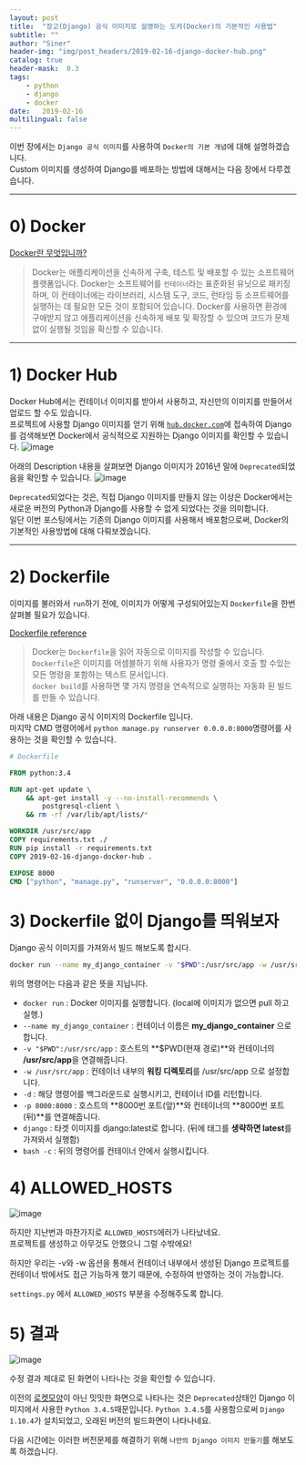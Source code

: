 ```yaml
---
layout: post
title:  "장고(Django) 공식 이미지로 설명하는 도커(Docker)의 기본적인 사용법"
subtitle: ""
author: "Siner"
header-img: "img/post_headers/2019-02-16-django-docker-hub.png"
catalog: true
header-mask:  0.3
tags:
    - python
    - django
    - docker
date:   2019-02-16
multilingual: false
---
```


이번 장에서는 `Django 공식 이미지`를 사용하여 `Docker의 기본 개념`에 대해 설명하겠습니다.<br>
Custom 이미지를 생성하여 Django를 배포하는 방법에 대해서는 다음 장에서 다루겠습니다.

---

# 0) Docker

[Docker란 무엇입니까?](https://aws.amazon.com/ko/docker/)
>Docker는 애플리케이션을 신속하게 구축, 테스트 및 배포할 수 있는 소프트웨어 플랫폼입니다. Docker는 소프트웨어를 `컨테이너`라는 표준화된 유닛으로 패키징하며, 이 컨테이너에는 라이브러리, 시스템 도구, 코드, 런타임 등 소프트웨어를 실행하는 데 필요한 모든 것이 포함되어 있습니다. Docker를 사용하면 환경에 구애받지 않고 애플리케이션을 신속하게 배포 및 확장할 수 있으며 코드가 문제없이 실행될 것임을 확신할 수 있습니다.

---

# 1) Docker Hub
Docker Hub에서는 컨테이너 이미지를 받아서 사용하고, 자신만의 이미지를 만들어서 업로드 할 수도 있습니다.<br>
프로젝트에 사용할 Django 이미지를 얻기 위해 [`hub.docker.com`](https://hub.docker.com/_/django)에 접속하여 Django를 검색해보면 Docker에서 공식적으로 지원하는 Django 이미지를 확인할 수 있습니다.
![image](https://user-images.githubusercontent.com/34048253/52415147-94b42c00-2b29-11e9-90ca-bd8a777ff351.png)

아래의 Description 내용을 살펴보면 Django 이미지가 2016년 말에 `Deprecated`되었음을 확인할 수 있습니다.
![image](https://user-images.githubusercontent.com/34048253/52911229-5c101180-32e4-11e9-898c-0f34d4470633.png)

`Deprecated`되었다는 것은, 직접 Django 이미지를 만들지 않는 이상은 Docker에서는 새로운 버전의 Python과 Django를 사용할 수 없게 되었다는 것을 의미합니다.<br>
일단 이번 포스팅에서는 기존의 Django 이미지를 사용해서 배포함으로써, Docker의 기본적인 사용방법에 대해 다뤄보겠습니다.

---

# 2) Dockerfile

이미지를 불러와서 `run`하기 전에, 이미지가 어떻게 구성되어있는지 `Dockerfile`을 한번 살펴볼 필요가 있습니다.

[Dockerfile reference](https://docs.docker.com/engine/reference/builder/)
>Docker는 `Dockerfile`을 읽어 자동으로 이미지를 작성할 수 있습니다. `Dockerfile`은 이미지를 어셈블하기 위해 사용자가 명령 줄에서 호출 할 수있는 모든 명령을 포함하는 텍스트 문서입니다.<br>
`docker build`를 사용하면 몇 가지 명령을 연속적으로 실행하는 자동화 된 빌드를 만들 수 있습니다.

아래 내용은 Django 공식 이미지의 Dockerfile 입니다.<br>
마지막 CMD 명령어에서 `python manage.py runserver 0.0.0.0:8000`명령어를 사용하는 것을 확인할 수 있습니다.

```dockerfile
# Dockerfile

FROM python:3.4

RUN apt-get update \
    && apt-get install -y --no-install-recommends \
        postgresql-client \
    && rm -rf /var/lib/apt/lists/*

WORKDIR /usr/src/app
COPY requirements.txt ./
RUN pip install -r requirements.txt
COPY 2019-02-16-django-docker-hub .

EXPOSE 8000
CMD ["python", "manage.py", "runserver", "0.0.0.0:8000"]
```

# 3) Dockerfile 없이 Django를 띄워보자

Django 공식 이미지를 가져와서 빌드 해보도록 합시다.

<script id="asciicast-XlAQaw2BxeUo6JeYqKQsfoFMc" src="https://asciinema.org/a/XlAQaw2BxeUo6JeYqKQsfoFMc.js" async></script>

```bash
docker run --name my_django_container -v "$PWD":/usr/src/app -w /usr/src/app -d -p 8000:8000 django bash -c "pip install django && django-admin startproject mydjangoproject && cd mydjangoproject && python manage.py runserver 0.0.0.0:8000"
```

위의 명령어는 다음과 같은 뜻을 지닙니다.

- `docker run` : Docker 이미지를 실행합니다. (local에 이미지가 없으면 pull 하고 실행.)
- `--name my_django_container` : 컨테이너 이름은 **my_django_container** 으로 합니다.
- `-v "$PWD":/usr/src/app` : 호스트의 **$PWD(현재 경로)**와 컨테이너의 **/usr/src/app**을 연결해줍니다.
- `-w /usr/src/app` : 컨테이너 내부의 **워킹 디렉토리**를 /usr/src/app 으로 설정합니다.
- `-d` : 해당 명령어를 백그라운드로 실행시키고, 컨테이너 ID를 리턴합니다.
- `-p 8000:8000` : 호스트의 **8000번 포트(앞)**와 컨테이너의 **8000번 포트(뒤)**를 연결해줍니다.
- `django` : 타겟 이미지를 django:latest로 합니다. (뒤에 태그를 **생략하면 latest**를 가져와서 실행함)
- `bash -c` : 뒤의 명령어를 컨테이너 안에서 실행시킵니다.

# 4) ALLOWED_HOSTS

![image](https://user-images.githubusercontent.com/34048253/52415825-70f1e580-2b2b-11e9-85a5-a9876bf33dd8.png)

하지만 지난번과 마찬가지로 `ALLOWED_HOSTS`에러가 나타났네요.<br>
프로젝트를 생성하고 아무것도 안했으니 그럴 수밖에요!

하지만 우리는 -v와 -w 옵션을 통해서 컨테이너 내부에서 생성된 Django 프로젝트를 컨테이너 밖에서도 접근 가능하게 했기 때문에, 수정하여 반영하는 것이 가능합니다.

`settings.py` 에서 `ALLOWED_HOSTS` 부분을 수정해주도록 합니다.

<script id="asciicast-aLv4kVJi7vU8IQTc8D7HaqBEI" src="https://asciinema.org/a/aLv4kVJi7vU8IQTc8D7HaqBEI.js" async></script>

# 5) 결과

![image](https://user-images.githubusercontent.com/34048253/52416726-9f70c000-2b2d-11e9-9eb9-fb164097b865.png)

수정 결과 제대로 된 화면이 나타나는 것을 확인할 수 있습니다.

이전의 [로켓모양](https://user-images.githubusercontent.com/34048253/51082317-0f1aa780-1748-11e9-91b7-2a6c99a98b4b.png)이 아닌 밋밋한 화면으로 나타나는 것은 `Deprecated`상태인 Django 이미지에서 사용한 `Python 3.4.5`때문입니다.
`Python 3.4.5`를 사용함으로써 `Django 1.10.4`가 설치되었고, 오래된 버전의 빌드화면이 나타나네요.

다음 시간에는 이러한 버전문제를 해결하기 위해 `나만의 Django 이미지 만들기`를 해보도록 하겠습니다.
